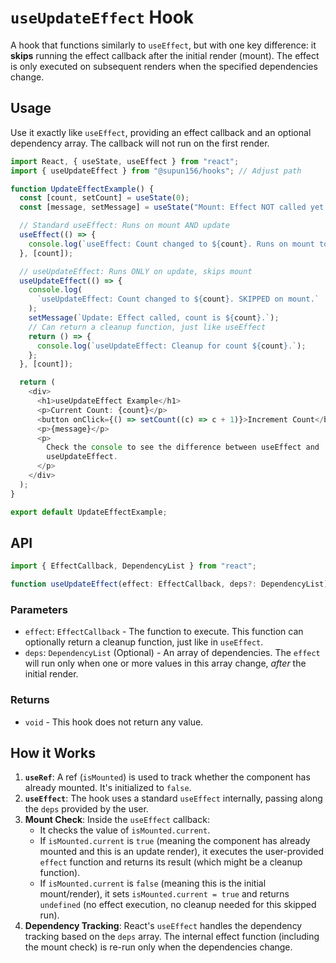 # `useUpdateEffect` Hook

A hook that functions similarly to `useEffect`, but with one key difference: it **skips** running the effect callback after the initial render (mount). The effect is only executed on subsequent renders when the specified dependencies change.

## Usage

Use it exactly like `useEffect`, providing an effect callback and an optional dependency array. The callback will not run on the first render.

```typescript
import React, { useState, useEffect } from "react";
import { useUpdateEffect } from "@supun156/hooks"; // Adjust path

function UpdateEffectExample() {
  const [count, setCount] = useState(0);
  const [message, setMessage] = useState("Mount: Effect NOT called yet.");

  // Standard useEffect: Runs on mount AND update
  useEffect(() => {
    console.log(`useEffect: Count changed to ${count}. Runs on mount too.`);
  }, [count]);

  // useUpdateEffect: Runs ONLY on update, skips mount
  useUpdateEffect(() => {
    console.log(
      `useUpdateEffect: Count changed to ${count}. SKIPPED on mount.`
    );
    setMessage(`Update: Effect called, count is ${count}.`);
    // Can return a cleanup function, just like useEffect
    return () => {
      console.log(`useUpdateEffect: Cleanup for count ${count}.`);
    };
  }, [count]);

  return (
    <div>
      <h1>useUpdateEffect Example</h1>
      <p>Current Count: {count}</p>
      <button onClick={() => setCount((c) => c + 1)}>Increment Count</button>
      <p>{message}</p>
      <p>
        Check the console to see the difference between useEffect and
        useUpdateEffect.
      </p>
    </div>
  );
}

export default UpdateEffectExample;
```

## API

```typescript
import { EffectCallback, DependencyList } from "react";

function useUpdateEffect(effect: EffectCallback, deps?: DependencyList): void;
```

### Parameters

- `effect`: `EffectCallback` - The function to execute. This function can optionally return a cleanup function, just like in `useEffect`.
- `deps`: `DependencyList` (Optional) - An array of dependencies. The `effect` will run only when one or more values in this array change, _after_ the initial render.

### Returns

- `void` - This hook does not return any value.

## How it Works

1.  **`useRef`**: A ref (`isMounted`) is used to track whether the component has already mounted. It's initialized to `false`.
2.  **`useEffect`**: The hook uses a standard `useEffect` internally, passing along the `deps` provided by the user.
3.  **Mount Check**: Inside the `useEffect` callback:
    - It checks the value of `isMounted.current`.
    - If `isMounted.current` is `true` (meaning the component has already mounted and this is an update render), it executes the user-provided `effect` function and returns its result (which might be a cleanup function).
    - If `isMounted.current` is `false` (meaning this is the initial mount/render), it sets `isMounted.current = true` and returns `undefined` (no effect execution, no cleanup needed for this skipped run).
4.  **Dependency Tracking**: React's `useEffect` handles the dependency tracking based on the `deps` array. The internal effect function (including the mount check) is re-run only when the dependencies change.

